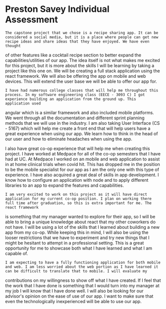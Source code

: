 # Preston Savey Individual Assessment

	The capstone project that we chose is a recipe sharing app. It can be considered a social media, but it is a place where people can get new recipe ideas and share ideas that they have enjoyed. We have even thought
of other features like a cocktail recipe section to better expand the capabilities/utilities of our app. The idea itself is not what makes me excited for this project, 
but it is more about the skills I will be learning by taking a project like this one on. We will be creating a full stack application using the react framework. We will also be offering the app on mobile and web devices.
This will extend the user base we will be able to offer our app for.

	I have had numerous college classes that will help me throughout this process. In my software engineering class (EECE - 3093 C) I got experience building an application from the ground up. This application used
angular which is a similar framework and also included mobile platforms. We went through all the documentation and different sprint planning methods that we will use in the industry. I am also taking User Interface 
(CS - 5167) which will help me create a front end that will help users have a great experience when using our app. We learn how to think in the head of our user and how to eliminate headaches when using the app.

I also have great co-op experience that will help me when creating this project. I have worked at Medpace for all of the co-op semesters that I have had at UC. At Medpace I worked on an mobile and web application to assist
in at home clinical trials when covid hit. This has dropped me in the position to be the mobile specialist for our app as I am the only one with this type of experience. I have also acquired a great deal of skills in app
development. I know how to configure an application with node and to apply different libraries to an app to expand the features and capabilities.

	I am very excited to work on this project as it will have direct application for my current co-op position. I plan on working there full time after graduation, so this is extra important for me. The react framework
is something that my manager wanted to explore for their app, so I will be able to bring a unique knowledge about react that my other coworkers do not have. I will be using a lot of the skills that I learned about building
a new app from my co-op. While keeping this in mind, I will also be using the looser restrictions that we have to experiment and try new things that I might be hesitant to attempt in a professional setting. This is a great
opportunity for me to showcase both what I have learned and what I am capable of.

	I am expecting to have a fully functioning application for both mobile and web. I am less worried about the web portion as I have learned it can be difficult to translate that to mobile. I will evaluate my
contributions on my willingness to show off what I have created. If I feel that the work that I have done is something that I would turn into my manager at my job I will know that I have done well. I will also be looking
for our advisor's opinion on the ease of use of our app. I want to make sure that even the technologically inexperienced will be able to use our app.
